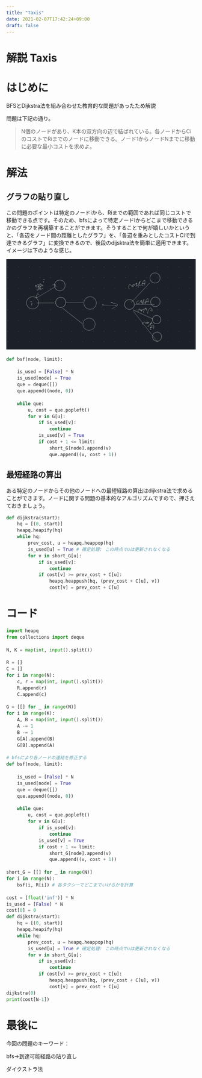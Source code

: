 ```yaml
---
title: "Taxis"
date: 2021-02-07T17:42:24+09:00
draft: false
---
```


# 解説 Taxis

# はじめに

BFSとDijkstra法を組み合わせた教育的な問題があったため解説

問題は下記の通り。

> N個のノードがあり、K本の双方向の辺で結ばれている。各ノードからCiのコストでRiまでのノードに移動できる。ノード1からノードNまでに移動に必要な最小コストを求めよ。

# 解法

## グラフの貼り直し

この問題のポイントは特定のノードiから、Riまでの範囲であれば同じコストで移動できる点です。そのため、bfsによって特定ノードiからどこまで移動できるかのグラフを再構築することができます。そうすることで何が嬉しいかというと、「各辺をノード間の距離としたグラフ」を、「各辺を重みとしたコストCiで到達できるグラフ」に変換できるので、後段のdijsktra法を簡単に適用できます。イメージは下のような感じ。

![./img/Untitled.png](./img/Untitled.png)

```python
def bsf(node, limit):

    is_used = [False] * N
    is_used[node] = True
    que = deque([])
    que.append((node, 0))

    while que:
        u, cost = que.popleft()
        for v in G[u]:
            if is_used[v]:
                continue
            is_used[v] = True
            if cost + 1 <= limit:
                short_G[node].append(v)
                que.append((v, cost + 1))
```

## 最短経路の算出

ある特定のノードからその他のノードへの最短経路の算出はdijkstra法で求めることができます。ノードに関する問題の基本的なアルゴリズムですので、押さえておきましょう。

```python
def dijkstra(start):
    hq = [(0, start)]
    heapq.heapify(hq)
    while hq:
        prev_cost, u = heapq.heappop(hq)
        is_used[u] = True # 確定処理: この時点でuは更新されなくなる
        for v in short_G[u]:
            if is_used[v]:
                continue
            if cost[v] >= prev_cost + C[u]:
                heapq.heappush(hq, (prev_cost + C[u], v))
                cost[v] = prev_cost + C[u]
```

# コード

```python
import heapq
from collections import deque

N, K = map(int, input().split())

R = []
C = []
for i in range(N):
    c, r = map(int, input().split())
    R.append(r)
    C.append(c)

G = [[] for _ in range(N)]
for i in range(K):
    A, B = map(int, input().split())
    A -= 1
    B -= 1
    G[A].append(B)
    G[B].append(A)

# bfsにより各ノードの連結を修正する
def bsf(node, limit):

    is_used = [False] * N
    is_used[node] = True
    que = deque([])
    que.append((node, 0))

    while que:
        u, cost = que.popleft()
        for v in G[u]:
            if is_used[v]:
                continue
            is_used[v] = True
            if cost + 1 <= limit:
                short_G[node].append(v)
                que.append((v, cost + 1))

short_G = [[] for _ in range(N)]
for i in range(N):
    bsf(i, R[i]) # 各タクシーでどこまでいけるかを計算

cost = [float('inf')] * N
is_used = [False] * N
cost[0] = 0
def dijkstra(start):
    hq = [(0, start)]
    heapq.heapify(hq)
    while hq:
        prev_cost, u = heapq.heappop(hq)
        is_used[u] = True # 確定処理: この時点でuは更新されなくなる
        for v in short_G[u]:
            if is_used[v]:
                continue
            if cost[v] >= prev_cost + C[u]:
                heapq.heappush(hq, (prev_cost + C[u], v))
                cost[v] = prev_cost + C[u]
dijkstra(0)
print(cost[N-1])
```

# 最後に

今回の問題のキーワード：

bfs→到達可能経路の貼り直し

ダイクストラ法